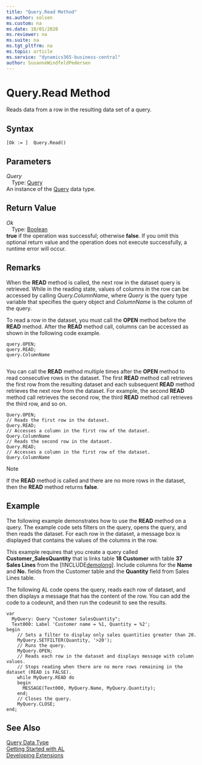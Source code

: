 ```yaml
---
title: "Query.Read Method"
ms.author: solsen
ms.custom: na
ms.date: 10/01/2020
ms.reviewer: na
ms.suite: na
ms.tgt_pltfrm: na
ms.topic: article
ms.service: "dynamics365-business-central"
author: SusanneWindfeldPedersen
---
```

[//]: # (START>DO_NOT_EDIT)
[//]: # (IMPORTANT:Do not edit any of the content between here and the END>DO_NOT_EDIT.)
[//]: # (Any modifications should be made in the .xml files in the ModernDev repo.)
# Query.Read Method
Reads data from a row in the resulting data set of a query.


## Syntax
```
[Ok := ]  Query.Read()
```

## Parameters
*Query*  
&emsp;Type: [Query](query-data-type.md)  
An instance of the [Query](query-data-type.md) data type.  

## Return Value
*Ok*  
&emsp;Type: [Boolean](../boolean/boolean-data-type.md)  
**true** if the operation was successful; otherwise **false**.   If you omit this optional return value and the operation does not execute successfully, a runtime error will occur.    


[//]: # (IMPORTANT: END>DO_NOT_EDIT)

## Remarks  
 When the **READ** method is called, the next row in the dataset query is retrieved. While in the reading state, values of columns in the row can be accessed by calling *Query.ColumnName*, where *Query* is the query type variable that specifies the query object and *ColumnName* is the column of the query.  
  
 To read a row in the dataset, you must call the **OPEN** method before the **READ** method. After the **READ** method call, columns can be accessed as shown in the following code example.  
  
```  
query.OPEN;  
query.READ;  
query.ColumnName  
  
```  
  
 You can call the **READ** method multiple times after the **OPEN** method to read consecutive rows in the dataset. The first **READ** method call retrieves the first row from the resulting dataset and each subsequent **READ** method retrieves the next row from the dataset. For example, the second **READ** method call retrieves the second row, the third **READ** method call retrieves the third row, and so on.  
  
```  
Query.OPEN;  
// Reads the first row in the dataset.  
Query.READ;   
// Accesses a column in the first row of the dataset.  
Query.ColumnName  
// Reads the second row in the dataset.  
Query.READ;   
// Accesses a column in the first row of the dataset.  
Query.ColumnName  
```  
  
> [!NOTE]  
>  If the **READ** method is called and there are no more rows in the dataset, then the **READ** method returns **false**.  
  
## Example  
 The following example demonstrates how to use the **READ** method on a query. The example code sets filters on the query, opens the query, and then reads the dataset. For each row in the dataset, a message box is displayed that contains the values of the columns in the row.  
  
 This example requires that you create a query called **Customer\_SalesQuantity** that is links table **18 Customer** with table  **37 Sales Lines** from the [!INCLUDE[demolong](../../includes/demolong_md.md)]. Include columns for the **Name** and **No.** fields from the Customer table and the **Quantity** field from Sales Lines table.  
  
  <!--NAV For step-by-step instructions for creating this query, see [Walkthrough: Creating a Query to Link Two Tables](Walkthrough--Creating-a-Query-to-Link-Two-Tables.md).-->  
  
 The following AL code opens the query, reads each row of dataset, and then displays a message that has the content of the row. You can add the code to a codeunit, and then run the codeunit to see the results.  
  
``` 
var
  MyQuery: Query "Customer SalesQuantity";
  Text000: Label 'Customer name = %1, Quantity = %2'; 
begin
    // Sets a filter to display only sales quantities greater than 20.  
    MyQuery.SETFILTER(Quantity, '>20');   
    // Runs the query.  
    MyQuery.OPEN;  
    // Reads each row in the dataset and displays message with column values.  
    // Stops reading when there are no more rows remaining in the dataset (READ is FALSE).  
    while MyQuery.READ do  
    begin  
      MESSAGE(Text000, MyQuery.Name, MyQuery.Quantity);   
    end;  
    // Closes the query.  
    MyQuery.CLOSE;  
end;
```

## See Also
[Query Data Type](query-data-type.md)  
[Getting Started with AL](../../devenv-get-started.md)  
[Developing Extensions](../../devenv-dev-overview.md)